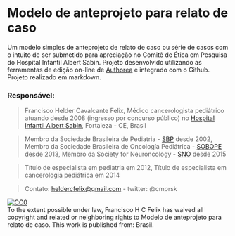 # Modelo de anteprojeto para relato de caso

Um modelo simples de anteprojeto de relato de caso ou série de casos com o intuito de ser submetido para apreciação no Comitê de Ética em Pesquisa do Hospital Infantil Albert Sabin. Projeto desenvolvido utilizando as ferramentas de edição on-line de [Authorea](http://authorea.com) e integrado com o Github. Projeto realizado em markdown. 

### Responsável: 
> Francisco Helder Cavalcante Felix,
> Médico cancerologista pediátrico
> atuando desde 2008 (ingresso por concurso público) no [Hospital Infantil Albert Sabin](http://www.hias.ce.gov.br), Fortaleza - CE, Brasil

> Membro da Sociedade Brasileira de Pediatria - [SBP](http://www.sbp.com.br) desde 2002,
> Membro da Sociedade Brasileira de Oncología Pediátrica - [SOBOPE](http://www.sobope.org.br) desde 2013,
> Membro da Society for Neuroncology - [SNO](http://soc-neuro-onc.org) desde 2015

> Título de especialista em pediatria em 2012,
> Título de especialista em cancerologia pediátrica em 2014

> Contato: heldercfelix@gmail.com - twitter: @cmprsk

<p xmlns:dct="http://purl.org/dc/terms/" xmlns:vcard="http://www.w3.org/2001/vcard-rdf/3.0#">
  <a rel="license"
     href="http://creativecommons.org/publicdomain/zero/1.0/">
    <img src="http://i.creativecommons.org/p/zero/1.0/88x31.png" style="border-style: none;" alt="CC0" />
  </a>
  <br />
  To the extent possible under law,
  <span resource="[_:publisher]" rel="dct:publisher">
    <span property="dct:title">Francisco H C Felix</span></span>
  has waived all copyright and related or neighboring rights to
  <span property="dct:title">Modelo de anteprojeto para relato de caso</span>.
This work is published from:
<span property="vcard:Country" datatype="dct:ISO3166"
      content="BR" about="[_:publisher]">
  Brasil</span>.
</p>
